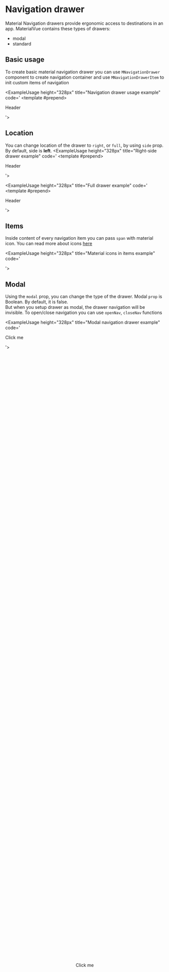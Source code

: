 <Load/>

# Navigation drawer
Material Navigation drawers provide ergonomic access to destinations in an app.
MaterialVue contains these types of drawers:
+ modal
+ standard

## Basic usage
To create basic material navigation drawer you can use `MNavigationDrawer`
component to create navigation container and use `MNavigationDrawerItem` to init
custom items of navigation

<ExampleUsage height="328px"
title="Navigation drawer usage example"
code='<MNavigationDrawer content_area="#content1" selected_item="item1">
<template #prepend>
<p class="m-text m-title-medium">Header</p>
</template>
<MNavigationDrawerItem value="item1" content="Item n.1"/>
<MNavigationDrawerItem value="item2" content="Item n.2"/>
</MNavigationDrawer>
<div id="content1"></div>'>
<MNavigationDrawer content_area="#content1" selected_item="item1">
<template #prepend><p class="m-text m-title-medium">Header</p></template>
<MNavigationDrawerItem value="item1" content="Item n.1"/>
<MNavigationDrawerItem value="item2" content="Item n.2"/>
</MNavigationDrawer>
<div id="content1"></div>
</ExampleUsage>

## Location

You can change location of the drawer to `right`, or `full`, by using `side` prop.
By default, side is **left**.
<ExampleUsage height="328px"
title="Right-side drawer example"
code='<MNavigationDrawer side="right" content_area="#content1" selected_item="item1">
<template #prepend><p class="m-text m-title-medium">Header</p></template>
<MNavigationDrawerItem value="item1" content="Item n.1"/>
<MNavigationDrawerItem value="item2" content="Item n.2"/>
</MNavigationDrawer>
<div id="content1"></div>'>
<MNavigationDrawer side="right" content_area="#content2" selected_item="item1">
<template #prepend><p class="m-text m-title-medium">Header</p></template>
<MNavigationDrawerItem value="item1" content="Item n.1"/>
<MNavigationDrawerItem value="item2" content="Item n.2"/>
</MNavigationDrawer>
<div id="content2"></div>
</ExampleUsage>



<ExampleUsage height="328px"
title="Full drawer example"
code='<MNavigationDrawer side="full" content_area="#content1" selected_item="item1">
<template #prepend><p class="m-text m-title-medium">Header</p></template>
<MNavigationDrawerItem value="item1" content="Item n.1"/>
<MNavigationDrawerItem value="item2" content="Item n.2"/>
</MNavigationDrawer>
<div id="content1"></div>'>
<MNavigationDrawer side="full" content_area="#content3" selected_item="item1">
<template #prepend><p class="m-text m-title-medium">Header</p></template>
<MNavigationDrawerItem value="item1" content="Item n.1"/>
<MNavigationDrawerItem value="item2" content="Item n.2"/>
</MNavigationDrawer>
<div id="content3"></div>
</ExampleUsage>

## Items
Inside content of every navigation item you can pass `span` 
with material icon. You can read more about icons [here](../api/icons.md)

<ExampleUsage height="328px"
title="Material icons in items example"
code='<MNavigationDrawer content_area="#content1" selected_item="item2">
<MNavigationDrawerItem value="item1" content="<span class=&#39;material-symbols-outlined&#39;>apps</span>Apps"/>
<MNavigationDrawerItem value="item2" content="<span class=&#39;material-symbols-outlined&#39;>search</span>Search"/>
</MNavigationDrawer>
<div id="content1"></div>'>
<MNavigationDrawer content_area="#content4" selected_item="item2">
<MNavigationDrawerItem value="item1" content="<span class='material-symbols-outlined'>apps</span>Apps"/>
<MNavigationDrawerItem value="item2" content="<span class='material-symbols-outlined'>search</span>Search"/>
</MNavigationDrawer>
<div id="content4"></div>
</ExampleUsage>

## Modal

Using the `modal` prop, you can change the type of the drawer. Modal `prop`
is Boolean. By default, it is false. 
<br>
But when you setup drawer as modal, the drawer navigation will be invisible.
To open/close navigation you can use `openNav`, `closeNav` functions

<ExampleUsage height="328px"
title="Modal navigation drawer example"
code='<MNavigationDrawer :key="111" ref="drawer" :modal="true" content_area="#content1">
</MNavigationDrawer>
<div id="content1" @click="this.$refs.drawer.openNav()">
<p class="m-text m-display-small">Click me</p>
</div>'>
<MNavigationDrawer :key="111" ref="drawer" :modal="true" content_area="#content5">
</MNavigationDrawer>
<div id="content5" style="height: 100%; display: flex; align-items: center; justify-content: center" @click="this.$refs.drawer.openNav()">
<p class="m-text m-display-small">Click me</p>
</div>
</ExampleUsage>